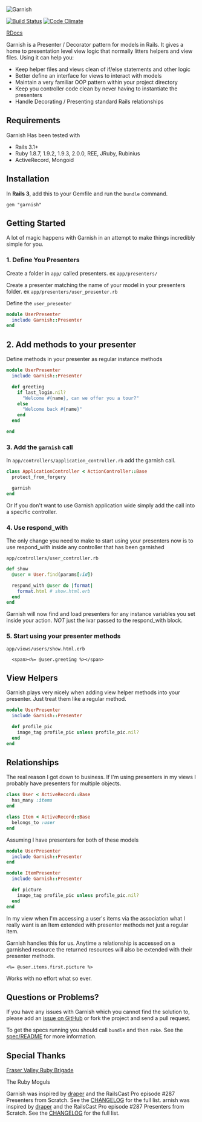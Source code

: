 ![Garnish](http://www.brianpearce.ca/images/garnish.png)

[![Build Status](https://travis-ci.org/brianp/garnish.png?branch=master)](https://travis-ci.org/brianp/garnish)
[![Code Climate](https://codeclimate.com/github/brianp/garnish.png)](https://codeclimate.com/github/brianp/garnish)

[RDocs](http://rdoc.info/projects/brianp/garnish)

Garnish is a Presenter / Decorator pattern for models in Rails. It gives a home to presentation level view logic that normally litters helpers and view files. Using it can help you:

* Keep helper files and views clean of if/else statements and other logic
* Better define an interface for views to interact with models
* Maintain a very familiar OOP pattern within your project directory
* Keep you controller code clean by never having to instantiate the presenters
* Handle Decorating / Presenting standard Rails relationships

## Requirements

Garnish Has been tested with

* Rails 3.1+
* Ruby 1.8.7, 1.9.2, 1.9.3, 2.0.0, REE, JRuby, Rubinius
* ActiveRecord, Mongoid

## Installation

In **Rails 3**, add this to your Gemfile and run the `bundle` command.

`gem "garnish"`

## Getting Started

A lot of magic happens with Garnish in an attempt to make things incredibly simple for you.

### 1. Define You Presenters

Create a folder in `app/` called presenters. ex `app/presenters/`

Create a presenter matching the name of your model in your presenters folder. ex `app/presenters/user_presenter.rb`

Define the `user_presenter`

```ruby
module UserPresenter
  include Garnish::Presenter
end
```

## 2. Add methods to your presenter

Define methods in your presenter as regular instance methods

```ruby
module UserPresenter
  include Garnish::Presenter

  def greeting
    if last_login.nil?
      "Welcome #{name}, can we offer you a tour?"
    else
      "Welcome back #{name}"
    end
  end

end
```

### 3. Add the `garnish` call

In `app/controllers/application_controller.rb` add the garnish call.

```ruby
class ApplicationController < ActionController::Base
  protect_from_forgery

  garnish
end
```

Or If you don't want to use Garnish application wide simply add the call into a specific controller.

### 4. Use respond_with

The only change you need to make to start using your presenters now is to use respond_with inside any controller that has been garnished

`app/controllers/user_controller.rb`

```ruby
def show
  @user = User.find(params[:id])

  respond_with @user do |format|
    format.html # show.html.erb
  end
end
```

Garnish will now find and load presenters for any instance variables you set inside your action. *NOT* just the ivar passed to the respond_with block.

### 5. Start using your presenter methods

`app/views/users/show.html.erb`

```erb app/views/users/show.html.erb
  <span><%= @user.greeting %></span>
```

## View Helpers

Garnish plays very nicely when adding view helper methods into your presenter. Just treat them like a regular method.

```ruby
module UserPresenter
  include Garnish::Presenter

  def profile_pic
    image_tag profile_pic unless profile_pic.nil?
  end
end
```

## Relationships

The real reason I got down to business. If I'm using presenters in my views I probably have presenters for multiple objects.

```ruby
class User < ActiveRecord::Base
  has_many :items
end

class Item < ActiveRecord::Base
  belongs_to :user
end
```

Assuming I have presenters for both of these models

```ruby
module UserPresenter
  include Garnish::Presenter
end

module ItemPresenter
  include Garnish::Presenter

  def picture
    image_tag profile_pic unless profile_pic.nil?
  end
end
```

In my view when I'm accessing a user's items via the association what I really want is an Item extended with presenter methods not just a regular item.

Garnish handles this for us. Anytime a relationship is accessed on a garnished resource the returned resources will also be extended with their presenter methods.

```erb
<%= @user.items.first.picture %>
```

Works with no effort what so ever.

## Questions or Problems?

If you have any issues with Garnish which you cannot find the solution to, please add an [issue on GitHub](https://github.com/brianp/garnish/issues) or fork the project and send a pull request.

To get the specs running you should call `bundle` and then `rake`. See the [spec/README](https://github.com/brianp/garnish/blob/master/spec/README.md) for more information.

## Special Thanks

[Fraser Valley Ruby Brigade](http://www.fvrb.org/)

The Ruby Moguls

Garnish was inspired by [draper](https://github.com/jcasimir/draper/) and the RailsCast Pro episode #287 Presenters from Scratch. See the [CHANGELOG](https://github.com/brianp/garnish/blob/master/CHANGELOG.rdoc) for the full list.
arnish was inspired by [draper](https://github.com/jcasimir/draper/) and the RailsCast Pro episode #287 Presenters from Scratch. See the [CHANGELOG](https://github.com/brianp/garnish/blob/master/CHANGELOG.rdoc) for the full list.
